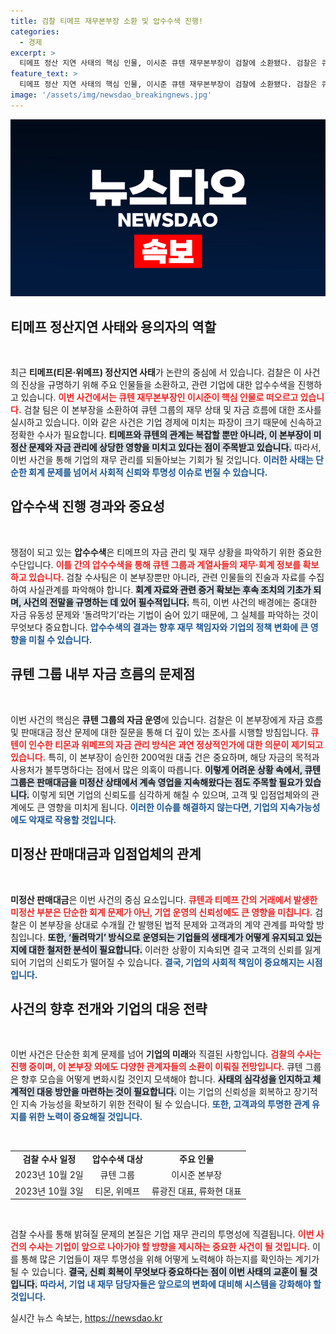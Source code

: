 ```yaml
---
title: 검찰 티메프 재무본부장 소환 및 압수수색 진행!
categories:
  - 경제
excerpt: >
  티메프 정산 지연 사태의 핵심 인물, 이시준 큐텐 재무본부장이 검찰에 소환됐다. 검찰은 큐텐의 자금 흐름과 M&A 과정에서의 의혹을 집중 조사하며, 압수수색도 이어가는 상황이다. 과연 이 본부장이 밝힐 충격적 진실은 무엇일까?
feature_text: >
  티메프 정산 지연 사태의 핵심 인물, 이시준 큐텐 재무본부장이 검찰에 소환됐다. 검찰은 큐텐의 자금 흐름과 M&A 과정에서의 의혹을 집중 조사하며, 압수수색도 이어가는 상황이다. 과연 이 본부장이 밝힐 충격적 진실은 무엇일까?
image: '/assets/img/newsdao_breakingnews.jpg'
---
```


<p><img src="/assets/img/newsdao_breakingnews.jpg" alt="ontimetimes 속보" /></p>

<h2 data-ke-size="size26">티메프 정산지연 사태와 용의자의 역할</h2>

<p data-ke-size="size16">&nbsp;</p>

<p>최근 <strong>티메프(티몬·위메프) 정산지연 사태</strong>가 논란의 중심에 서 있습니다. 검찰은 이 사건의 진상을 규명하기 위해 주요 인물들을 소환하고, 관련 기업에 대한 압수수색을 진행하고 있습니다. <b><span style="color: #ee2323;">이번 사건에서는 큐텐 재무본부장인 이시준이 핵심 인물로 떠오르고 있습니다.</span></b> 검찰 팀은 이 본부장을 소환하여 큐텐 그룹의 재무 상태 및 자금 흐름에 대한 조사를 실시하고 있습니다. 이와 같은 사건은 기업 경제에 미치는 파장이 크기 때문에 신속하고 정확한 수사가 필요합니다. <b><span style="background-color: #21538527;">티메프와 큐텐의 관계는 복잡할 뿐만 아니라, 이 본부장이 미정산 문제와 자금 관리에 상당한 영향을 미치고 있다는 점이 주목받고 있습니다.</span></b> 따라서, 이번 사건을 통해 기업의 재무 관리를 되돌아보는 기회가 될 것입니다. <b><span style="color: #1a5490;">이러한 사태는 단순한 회계 문제를 넘어서 사회적 신뢰와 투명성 이슈로 번질 수 있습니다.</span></b></p>

<h2 data-ke-size="size26">압수수색 진행 경과와 중요성</h2>

<p data-ke-size="size16">&nbsp;</p>

<p>쟁점이 되고 있는 <strong>압수수색</strong>은 티메프의 자금 관리 및 재무 상황을 파악하기 위한 중요한 수단입니다. <b><span style="color: #ee2323;">이틀 간의 압수수색을 통해 큐텐 그룹과 계열사들의 재무·회계 정보를 확보하고 있습니다.</span></b> 검찰 수사팀은 이 본부장뿐만 아니라, 관련 인물들의 진술과 자료를 수집하여 사실관계를 파악해야 합니다. <b><span style="background-color: #21538527;">회계 자료와 관련 증거 확보는 후속 조치의 기초가 되며, 사건의 전말을 규명하는 데 있어 필수적입니다.</span></b> 특히, 이번 사건의 배경에는 중대한 자금 유동성 문제와 ‘돌려막기’라는 기법이 숨어 있기 때문에, 그 실체를 파악하는 것이 무엇보다 중요합니다. <b><span style="color: #1a5490;">압수수색의 결과는 향후 재무 책임자와 기업의 정책 변화에 큰 영향을 미칠 수 있습니다.</span></b></p>

<h2 data-ke-size="size26">큐텐 그룹 내부 자금 흐름의 문제점</h2>

<p data-ke-size="size16">&nbsp;</p>

<p>이번 사건의 핵심은 <strong>큐텐 그룹의 자금 운영</strong>에 있습니다. 검찰은 이 본부장에게 자금 흐름 및 판매대금 정산 문제에 대한 질문을 통해 더 깊이 있는 조사를 시행할 방침입니다. <b><span style="color: #ee2323;">큐텐이 인수한 티몬과 위메프의 자금 관리 방식은 과연 정상적인가에 대한 의문이 제기되고 있습니다.</span></b> 특히, 이 본부장이 승인한 200억원 대출 건은 중요하며, 해당 자금의 목적과 사용처가 불투명하다는 점에서 많은 의혹이 따릅니다. <b><span style="background-color: #21538527;">이렇게 어려운 상황 속에서, 큐텐 그룹은 판매대금을 미정산 상태에서 계속 영업을 지속해왔다는 점도 주목할 필요가 있습니다.</span></b> 이렇게 되면 기업의 신뢰도를 심각하게 해칠 수 있으며, 고객 및 입점업체와의 관계에도 큰 영향을 미치게 됩니다. <b><span style="color: #1a5490;">이러한 이슈를 해결하지 않는다면, 기업의 지속가능성에도 악재로 작용할 것입니다.</span></b></p>

<h2 data-ke-size="size26">미정산 판매대금과 입점업체의 관계</h2>

<p data-ke-size="size16">&nbsp;</p>

<p><strong>미정산 판매대금</strong>은 이번 사건의 중심 요소입니다. <b><span style="color: #ee2323;">큐텐과 티메프 간의 거래에서 발생한 미정산 부분은 단순한 회계 문제가 아닌, 기업 운영의 신뢰성에도 큰 영향을 미칩니다.</span></b> 검찰은 이 본부장을 상대로 수개월 간 발행된 법적 문제와 고객과의 계약 관계를 파악할 방침입니다. <b><span style="background-color: #21538527;">또한, ‘돌려막기’ 방식으로 운영되는 기업들의 생태계가 어떻게 유지되고 있는지에 대한 철저한 분석이 필요합니다.</span></b> 이러한 상황이 지속되면 결국 고객의 신뢰를 잃게 되어 기업의 신뢰도가 떨어질 수 있습니다. <b><span style="color: #1a5490;">결국, 기업의 사회적 책임이 중요해지는 시점입니다.</span></b></p>

<h2 data-ke-size="size26">사건의 향후 전개와 기업의 대응 전략</h2>

<p data-ke-size="size16">&nbsp;</p>

<p>이번 사건은 단순한 회계 문제를 넘어 <strong>기업의 미래</strong>와 직결된 사항입니다. <b><span style="color: #ee2323;">검찰의 수사는 진행 중이며, 이 본부장 외에도 다양한 관계자들의 소환이 이뤄질 전망입니다.</span></b> 큐텐 그룹은 향후 모습을 어떻게 변화시킬 것인지 모색해야 합니다. <b><span style="background-color: #21538527;">사태의 심각성을 인지하고 체계적인 대응 방안을 마련하는 것이 필요합니다.</span></b> 이는 기업의 신뢰성을 회복하고 장기적인 지속 가능성을 확보하기 위한 전략이 될 수 있습니다. <b><span style="color: #1a5490;">또한, 고객과의 투명한 관계 유지를 위한 노력이 중요해질 것입니다.</span></b></p>

<p data-ke-size="size16">&nbsp;</p> 

<table style="width: 100%; border-collapse: collapse;">
<tr>
<td style="text-align: center; height: 17px;"><b>검찰 수사 일정</b></td>
<td style="text-align: center; height: 17px;"><b>압수수색 대상</b></td>
<td style="text-align: center; height: 17px;"><b>주요 인물</b></td>
</tr>
<tr>
<td style="text-align: center; height: 17px;">2023년 10월 2일</td>
<td style="text-align: center; height: 17px;">큐텐 그룹</td>
<td style="text-align: center; height: 17px;">이시준 본부장</td>
</tr>
<tr>
<td style="text-align: center; height: 17px;">2023년 10월 3일</td>
<td style="text-align: center; height: 17px;">티몬, 위메프</td>
<td style="text-align: center; height: 17px;">류광진 대표, 류화현 대표</td>
</tr>
</table>

<p data-ke-size="size16">&nbsp;</p> 

<p>검찰 수사를 통해 밝혀질 문제의 본질은 기업 재무 관리의 투명성에 직결됩니다. <b><span style="color: #ee2323;">이번 사건의 수사는 기업이 앞으로 나아가야 할 방향을 제시하는 중요한 사건이 될 것입니다.</span></b> 이를 통해 많은 기업들이 재무 투명성을 위해 어떻게 노력해야 하는지를 확인하는 계기가 될 수 있습니다. <b><span style="background-color: #21538527;">결국, 신뢰 회복이 무엇보다 중요하다는 점이 이번 사태의 교훈이 될 것입니다.</span></b> <b><span style="color: #1a5490;">따라서, 기업 내 재무 담당자들은 앞으로의 변화에 대비해 시스템을 강화해야 할 것입니다.</span></b></p>
실시간 뉴스 속보는, <a href="https://newsdao.kr" rel="dofollow">https://newsdao.kr</a>


